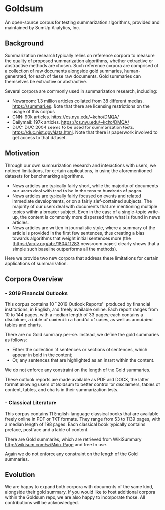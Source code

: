 # Goldsum
An open-source corpus for testing summarization algorithms, provided and maintained by SumUp Analytics, Inc.

## Background
Summarization research typically relies on reference corpora to measure the quality of proposed summarization algorithms, whether extractive or abstractive methods are chosen. Such reference corpora are comprised of a collection of raw documents alongside gold summaries, human-generated, for each of these raw documents. Gold summaries can themselves be  extractive or abstractive.

Several corpora are commonly used in summarization research, including:
- Newsroom: 1.3 million articles collated from 38 different medias. https://summari.es. Note that there are licensing restrictions on the usage of this corpus
- CNN: 90k articles. https://cs.nyu.edu/~kcho/DMQA/
- Dailymail: 197k articles. https://cs.nyu.edu/~kcho/DMQA/
- DUC: DUC 2004 seems to be used for summarization tests. https://duc.nist.gov/data.html. Note that there is paperwork involved to get access to that dataset.

## Motivation
Through our own summarization research and interactions with users, we noticed limitations, for certain applications, in using the aforementioned datasets for benchmarking algorithms.
- News articles are typically fairly short, while the majority of documents our users deal with tend to be in the tens to hundreds of pages.
- News articles are typically fairly focused on events and related immediate developments, or on a fairly slef-contained subjects. The majority of our users deal with documents that are mentioning multiple topics within a broader subject. Even in the case of a single-topic write-up, the content is commonly more dispersed than what is found in news articles.
- News articles are written in journalistic style, where a summary of the article is provided in the first few sentences, thus creating a bias towards algorithms that weight initial sentences more (the [https://arxiv.org/abs/1804.11283 newsroom paper] clearly shows that a simple such baseline outperforms all the methods).

Here we provide two new corpora that address these limitations for certain applications of summarization.

## Corpora Overview
### - 2019 Financial Outlooks 
This corpus contains 10 ``2019 Outlook Reports'' produced by financial institutions, in English, and freely available online. Each report ranges from 10 to 144 pages, with a median length of 33 pages; each contains a disclaimer, a table of content in a handful of cases, as well as annotated tables and charts. 

There are no Gold summary per-se. Instead, we define the gold summaries as follows:
- Either the collection of sentences or sections of sentences, which appear in bold in the content;
- Or, any sentences that are highlighted as an insert within the content.

We do not enforce any constraint on the length of the Gold summaries.

These outlook reports are made available as PDF and DOCX, the latter format allowing users of Goldsum to better control for disclaimers, tables of content, tables, and charts in their summarization tests.

### - Classical Literature
This corpus contains 11 English-language classical books that are available freely online in PDF or TXT formats. They range from 53 to 1139 pages, with a median length of 198 pages. Each classical book typically contains preface, postface and a table of content.

There are Gold summaries, which are retrieved from WikiSummary http://wikisum.com/w/Main_Page and free to use.

Again we do not enforce any constraint on the length of the Gold summaries.

## Evolution
We are happy to expand both corpora with documents of the same kind, alongside their gold summary. If you would like to host additional corpora within the Goldsum repo, we are also happy to incorporate those. All contributions will be acknowledged. 
